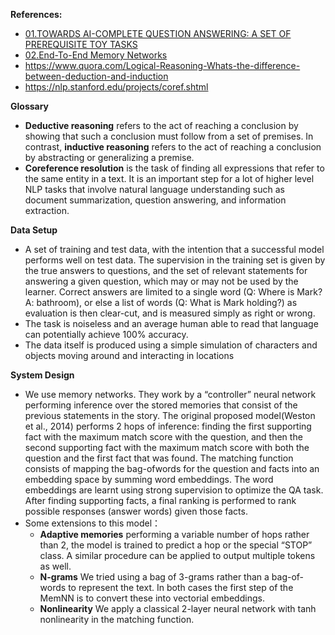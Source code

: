 **References:**
* [01.TOWARDS AI-COMPLETE QUESTION ANSWERING: A SET OF PREREQUISITE TOY TASKS](https://arxiv.org/pdf/1502.05698.pdf)
* [02.End-To-End Memory Networks](https://arxiv.org/pdf/1503.08895.pdf)
* https://www.quora.com/Logical-Reasoning-Whats-the-difference-between-deduction-and-induction
* https://nlp.stanford.edu/projects/coref.shtml

**Glossary**
* **Deductive reasoning** refers to the act of reaching a conclusion by showing that such a conclusion must follow from a set of premises. In contrast, **inductive reasoning** refers to the act of reaching a conclusion by abstracting or generalizing a premise.
* **Coreference resolution** is the task of finding all expressions that refer to the same entity in a text. It is an important step for a lot of higher level NLP tasks that involve natural language understanding such as document summarization, question answering, and information extraction.

**Data Setup**
* A set of training and test data, with the intention that a successful model performs
well on test data. The supervision in the training set is given by the true answers to questions, and the set of relevant statements for answering a given question, which may or may not be used by the learner. Correct answers are limited to a
single word (Q: Where is Mark? A: bathroom), or else a list of words (Q: What is Mark holding?)
as evaluation is then clear-cut, and is measured simply as right or wrong.
* The task is noiseless and an average human able to read that language can potentially achieve 100% accuracy.
* The data itself is produced using a simple simulation of characters and objects moving around and interacting in locations

**System Design**
* We use memory networks. They work by a “controller” neural network performing inference over the stored memories that consist of the previous statements in the story. The original proposed model(Weston et al., 2014) performs 2 hops of inference: finding the first supporting fact with the maximum match score with the question, and then the second supporting fact with the maximum match score with both the question and the first fact that was found. The matching function consists of mapping the bag-ofwords for the question and facts into an embedding space by summing word embeddings. The word embeddings are learnt using strong supervision to optimize the QA task. After finding supporting facts, a final ranking is performed to rank possible responses (answer words) given those facts.
* Some extensions to this model：
  * **Adaptive memories** performing a variable number of hops rather than 2, the model is trained to predict a hop or the special “STOP” class. A similar procedure can be applied to output multiple tokens as well.
  * **N-grams** We tried using a bag of 3-grams rather than a bag-of-words to represent the text. In both cases the first step of the MemNN is to convert these into vectorial embeddings.
  * **Nonlinearity** We apply a classical 2-layer neural network with tanh nonlinearity in the matching function.
  
  
